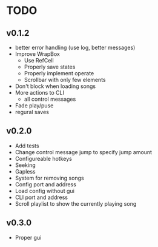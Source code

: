 # TODO

## v0.1.2
- better error handling (use log, better messages)
- Improve WrapBox
    - Use RefCell
    - Properly save states
    - Properly implement operate
    - Scrollbar with only few elements
- Don't block when loading songs
- More actions to CLI
    - all control messages
- Fade play/puse
- regural saves

## v0.2.0
- Add tests
- Change control message jump to specify jump amount
- Configureable hotkeys
- Seeking
- Gapless
- System for removing songs
- Config port and address
- Load config without gui
- CLI port and address
- Scroll playlist to show the currently playing song

## v0.3.0
+ Proper gui

